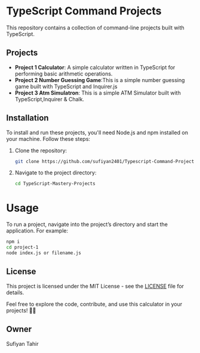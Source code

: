 # TypeScript Command Projects

This repository contains a collection of command-line projects built with TypeScript.

## Projects

- **Project 1 Calculator**:  A simple calculator written in TypeScript for performing basic arithmetic operations.
- **Project 2 Number Guessing Game**:This is a simple number guessing game built with TypeScript and Inquirer.js
- **Project 3 Atm Simulatron**: This is a simple ATM Simulator built with TypeScript,Inquirer & Chalk.


## Installation

To install and run these projects, you'll need Node.js and npm installed on your machine. Follow these steps:

1. Clone the repository:
   ```bash
   git clone https://github.com/sufiyan2401/Typescript-Command-Project

2. Navigate to the project directory:
   ```bash
   cd TypeScript-Mastery-Projects


# Usage
   To run a project, navigate into the project’s directory and start the application. For example:
   ```bash
   npm i
   cd project-1
   node index.js or filename.js
```
## License

This project is licensed under the MIT License - see the [LICENSE](LICENSE) file for details.

Feel free to explore the code, contribute, and use this calculator in your projects! 🚀🔢

## Owner
Sufiyan Tahir

   
